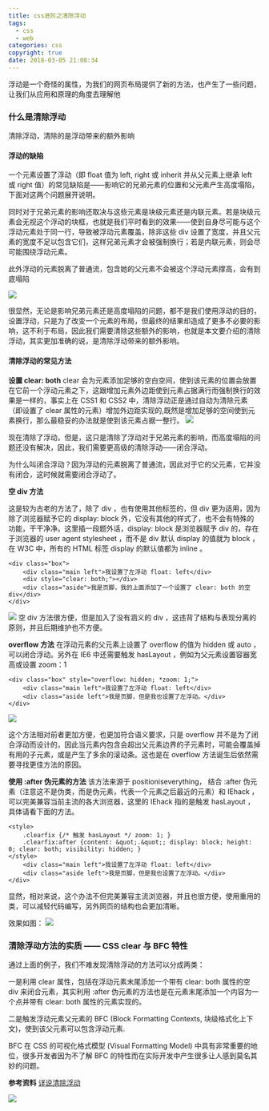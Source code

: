 ```yaml
---
title: css进阶之清除浮动
tags:
  - css
  - web
categories: css
copyright: true
date: 2018-03-05 21:08:34
---
```

浮动是一个奇怪的属性，为我们的网页布局提供了新的方法，也产生了一些问题，让我们从应用和原理的角度去理解他
<!--more-->
### 什么是清除浮动
清除浮动，清除的是浮动带来的额外影响
#### 浮动的缺陷
一个元素设置了浮动（即 float 值为 left, right 或 inherit 并从父元素上继承 left 或 right 值）的常见缺陷是——影响它的兄弟元素的位置和父元素产生高度塌陷，下面对这两个问题展开说明。

同时对于兄弟元素的影响还取决与这些元素是块级元素还是内联元素。若是块级元素会无视这个浮动的块框，也就是我们平时看到的效果——使到自身尽可能与这个浮动元素处于同一行，导致被浮动元素覆盖，除非这些 div 设置了宽度，并且父元素的宽度不足以包含它们，这样兄弟元素才会被强制换行；若是内联元素，则会尽可能围绕浮动元素。

此外浮动的元素脱离了普通流，包含她的父元素不会被这个浮动元素撑高，会有到底塌陷



![](http://kayosite.com/wp-content/uploads/2012/10/clearfloat1.png)

很显然，无论是影响兄弟元素还是高度塌陷的问题，都不是我们使用浮动的目的，设置浮动，只是为了改变一个元素的布局，但最终的结果却造成了更多不必要的影响，这不利于布局，因此我们需要清除这些额外的影响，也就是本文要介绍的清除浮动，其实更加准确的说，是清除浮动带来的额外影响。

#### 清除浮动的常见方法
**设置 clear: both**
clear 会为元素添加足够的空白空间，使到该元素的位置会放置在它前一个浮动元素之下，这跟增加元素外边距使到元素占据满行而强制换行的效果是一样的，事实上在 CSS1 和 CSS2 中，清除浮动正是通过自动为清除元素（即设置了 clear 属性的元素）增加外边距实现的,既然是增加足够的空间使到元素换行，那么最稳妥的办法就是使到该元素占据一整行。
![](http://kayosite.com/wp-content/uploads/2012/10/clearfloat5.png)

现在清除了浮动，但是，这只是清除了浮动对于兄弟元素的影响，而高度塌陷的问题还没有解决，因此，我们需要更高级的清除浮动——闭合浮动。

为什么叫闭合浮动？因为浮动的元素脱离了普通流，因此对于它的父元素，它并没有闭合，这时候就需要闭合浮动了。

**空 div 方法**

这是较为古老的方法了，除了 div ，也有使用其他标签的，但 div 更为适用，因为除了浏览器赋予它的 display: block 外，它没有其他的样式了，也不会有特殊的功能，干干净净。这里插一段题外话，display: block 是浏览器赋予 div 的，存在于浏览器的 user agent stylesheet ，而不是 div 默认 display 的值就为 block ，在 W3C 中，所有的 HTML 标签 display 的默认值都为 inline 。
```
<div class="box">
    <div class="main left">我设置了左浮动 float: left</div>
    <div style="clear: both;"></div>
    <div class="aside">我是页脚，我的上面添加了一个设置了 clear: both 的空 div</div>
</div>
```
![](http://kayosite.com/wp-content/uploads/2012/10/clearfloat2.png)
空 div 方法很方便，但是加入了没有涵义的 div ，这违背了结构与表现分离的原则，并且后期维护也不方便。

**overflow 方法**
在浮动元素的父元素上设置了 overflow 的值为 hidden 或 auto ，可以闭合浮动。另外在 IE6 中还需要触发 hasLayout ，例如为父元素设置容器宽高或设置 zoom：1

```
<div class="box" style="overflow: hidden; *zoom: 1;">
    <div class="main left">我设置了左浮动 float: left</div>
    <div class="aside left">我是页脚，但是我也设置了左浮动。</div>
</div>
```
![](http://kayosite.com/wp-content/uploads/2012/10/clearfloat3.png)

这个方法相对前者更加方便，也更加符合语义要求，只是 overflow 并不是为了闭合浮动而设计的，因此当元素内包含会超出父元素边界的子元素时，可能会覆盖掉有用的子元素，或是产生了多余的滚动条。这也是在 overflow 方法诞生后依然需要寻找更佳方法的原因。

**使用 :after 伪元素的方法**
该方法来源于 positioniseverything， 结合 :after 伪元素（注意这不是伪类，而是伪元素，代表一个元素之后最近的元素）和 IEhack ，可以完美兼容当前主流的各大浏览器，这里的 IEhack 指的是触发 hasLayout ，具体请看下面的方法。
```
<style>
    .clearfix {/* 触发 hasLayout */ zoom: 1; }
    .clearfix:after {content: &quot;.&quot;; display: block; height: 0; clear: both; visibility: hidden; }
</style>
    <div class="main left">我设置了左浮动 float: left</div>
    <div class="aside left">我是页脚，但是我也设置了左浮动。</div>
</div>
```
显然，相对来说，这个办法不但完美兼容主流浏览器，并且也很方便，使用重用的类，可以减轻代码编写，另外网页的结构也会更加清晰。

效果如图：
![](http://kayosite.com/wp-content/uploads/2012/10/clearfloat4.png)

### 清除浮动方法的实质 —— CSS clear 与 BFC 特性
通过上面的例子，我们不难发现清除浮动的方法可以分成两类：

一是利用 clear 属性，包括在浮动元素末尾添加一个带有 clear: both 属性的空 div 来闭合元素，其实利用 :after 伪元素的方法也是在元素末尾添加一个内容为一个点并带有 clear: both 属性的元素实现的。

二是触发浮动元素父元素的 BFC (Block Formatting Contexts, 块级格式化上下文)，使到该父元素可以包含浮动元素.

BFC 在 CSS 的可视化格式模型 (Visual Formatting Model) 中具有非常重要的地位，很多开发者因为不了解 BFC 的特性而在实际开发中产生很多让人感到莫名其妙的问题。



**参考资料**
[详说清除浮动](http://kayosite.com/remove-floating-style-in-detail.html)

![](http://oankigr4l.bkt.clouddn.com/wexin.png)